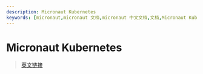 ```yaml
---
description: Micronaut Kubernetes
keywords: [micronaut,micronaut 文档,micronaut 中文文档,文档,Micronaut Kubernetes,Kubernetes,k8s,docker,pod,svc]
---
```


# Micronaut Kubernetes

> [英文链接](https://micronaut-projects.github.io/micronaut-kubernetes/latest/guide/#introduction)
